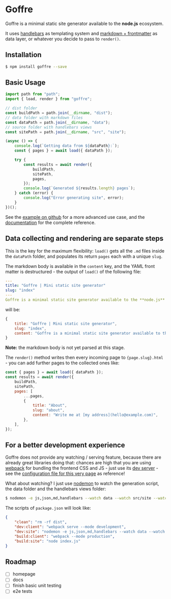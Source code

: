 # Goffre

Goffre is a minimal static site generator available to the **node.js** ecosystem.

It uses [handlebars][handlebars] as templating system and [markdown + frontmatter][mdfront] as data layer, or whatever you decide to pass to `render()`.

## Installation

```bash
$ npm install goffre --save
```

## Basic Usage

```js
import path from "path";
import { load, render } from "goffre";

// dist folder
const buildPath = path.join(__dirname, "dist");
// data folder with markdown files
const dataPath = path.join(__dirname, "data");
// source folder with handlebars views
const sitePath = path.join(__dirname, "src", "site");

(async () => {
    console.log(`Getting data from ${dataPath}:`);
    const { pages } = await load({ dataPath });

    try {
        const results = await render({
            buildPath,
            sitePath,
            pages,
        });
        console.log(`Generated ${results.length} pages`);
    } catch (error) {
        console.log("Error generating site", error);
    }
})();
```

See the [example on github][example] for a more advanced use case, and the [documentation](/docs) for the complete reference.

## Data collecting and rendering are separate steps

This is the key for the maximum flexibility: `load()` gets all the `.md` files inside the `dataPath` folder, and populates its return `pages` each with a unique `slug`.

The markdown body is available in the `content` key, and the YAML front matter is destructured - the output of `load()` of the following file:

```yaml
---
title: "Goffre | Mini static site generator"
slug: "index"
---
Goffre is a minimal static site generator available to the **node.js** ecosystem.
```

will be:

```js
{
    title: "Goffre | Mini static site generator",
    slug: "index",
    content: "Goffre is a minimal static site generator available to the **node.js** ecosystem."
}
```

**Note:** the markdown body is not yet parsed at this stage.

The `render()` method writes then every incoming page to `{page.slug}.html` - you can add further pages to the collected ones like:

```js
const { pages } = await load({ dataPath });
const results = await render({
    buildPath,
    sitePath,
    pages: [
        ...pages,
        {
            title: "About",
            slug: "about",
            content: "Write me at [my address](hello@example.com)",
        },
    ],
});
```

## For a better development experience

Goffre does not provide any watching / serving feature, because there are already great libraries doing that: chances are high that you are using [webpack][webpack] for bundling the frontend CSS and JS - just use its [dev server][webpack-dev-server] - see the [configuration file for this very page][webpack-config] as reference!

What about watching? I just use [nodemon][nodemon] to watch the generation script, the data folder and the handlebars views folder:

```bash
$ nodemon -e js,json,md,handlebars --watch data --watch src/site --watch index.js
```

The scripts of `package.json` will look like:

```json
{
    "clean": "rm -rf dist",
    "dev:client": "webpack serve --mode development",
    "dev:site": "nodemon -e js,json,md,handlebars --watch data --watch src/site --watch index.js",
    "build:client": "webpack --mode production",
    "build:site": "node index.js"
}
```

## Roadmap

-   [ ] homepage
-   [ ] docs
-   [ ] finish basic unit testing
-   [ ] e2e tests

[handlebars]: https://handlebarsjs.com/
[express-handlebars]: https://www.npmjs.com/package/express-handlebars
[mdfront]: https://www.google.com/search?q=markdown+frontmatter
[webpack]: https://webpack.js.org/
[webpack-dev-server]: https://webpack.js.org/configuration/dev-server/
[nodemon]: https://www.npmjs.com/package/nodemon
[example]: https://github.com/moonwave99/goffre/tree/main/example
[webpack-config]: https://github.com/moonwave99/goffre/blob/main/homepage/webpack.config.cjs
